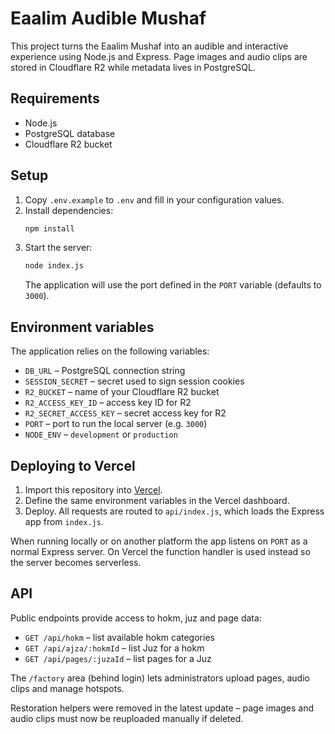 # Eaalim Audible Mushaf

This project turns the Eaalim Mushaf into an audible and interactive experience using Node.js and Express. Page images and audio clips are stored in Cloudflare R2 while metadata lives in PostgreSQL.

## Requirements
- Node.js
- PostgreSQL database
- Cloudflare R2 bucket

## Setup
1. Copy `.env.example` to `.env` and fill in your configuration values.
2. Install dependencies:
   ```bash
   npm install
   ```
3. Start the server:
   ```bash
   node index.js
   ```
   The application will use the port defined in the `PORT` variable (defaults to `3000`).

## Environment variables
The application relies on the following variables:

- `DB_URL` – PostgreSQL connection string
- `SESSION_SECRET` – secret used to sign session cookies
- `R2_BUCKET` – name of your Cloudflare R2 bucket
- `R2_ACCESS_KEY_ID` – access key ID for R2
- `R2_SECRET_ACCESS_KEY` – secret access key for R2
- `PORT` – port to run the local server (e.g. `3000`)
- `NODE_ENV` – `development` or `production`

## Deploying to Vercel
1. Import this repository into [Vercel](https://vercel.com/).
2. Define the same environment variables in the Vercel dashboard.
3. Deploy. All requests are routed to `api/index.js`, which loads the Express app from `index.js`.

When running locally or on another platform the app listens on `PORT` as a normal Express server. On Vercel the function handler is used instead so the server becomes serverless.

## API
Public endpoints provide access to hokm, juz and page data:

- `GET /api/hokm` – list available hokm categories
- `GET /api/ajza/:hokmId` – list Juz for a hokm
- `GET /api/pages/:juzaId` – list pages for a Juz

The `/factory` area (behind login) lets administrators upload pages, audio clips and manage hotspots.

Restoration helpers were removed in the latest update – page images and audio clips must now be reuploaded manually if deleted.
